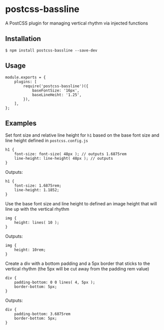# postcss-bassline

A PostCSS plugin for managing vertical rhythm via injected functions

## Installation

```
$ npm install postcss-bassline --save-dev
```

## Usage

```
module.exports = {
	plugins: [
		require('postcss-bassline')({
			baseFontSize: '16px',
			baseLineHeiht: '1.25',
		}),
	],
};
```

## Examples

Set font size and relative line height for `h1` based on the base font size and line height defined in `postcss.config.js`

```
h1 {
	font-size: font-size( 48px ); // outputs 1.6875rem
	line-height: line-height( 48px ); // outputs 
}
```

Outputs:

```
h1 {
	font-size: 1.6875rem;
	line-height: 1.1852;
}
```

Use the base font size and line height to defined an image height that will line up with the vertical rhythm

```
img {
	height: lines( 10 );
}

```

Outputs:

```
img {
	height: 10rem;
}
```

Create a div with a bottom padding and a 5px border that sticks to the vertical rhythm (the 5px will be cut away from the padding rem value)

```
div {
	padding-bottom: 0 0 lines( 4, 5px );
	border-bottom: 5px;
}
```

Outputs:

```
div {
	padding-bottom: 3.6875rem
	border-bottom: 5px;
}
```
